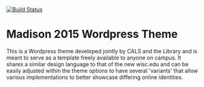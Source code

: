 [![Build Status](https://travis-ci.org/Automattic/_s.svg?branch=master)](https://travis-ci.org/Automattic/_s)

Madison 2015 Wordpress Theme
===

This is a Wordpress theme developed jointly by CALS and the Library and is meant to serve as a template freely available to anyone on campus. It shares a similar design language to that of the new wisc.edu and can be easily adjusted within the theme options to have several 'variants' that allow various implementations to better showcase differing online identities.


